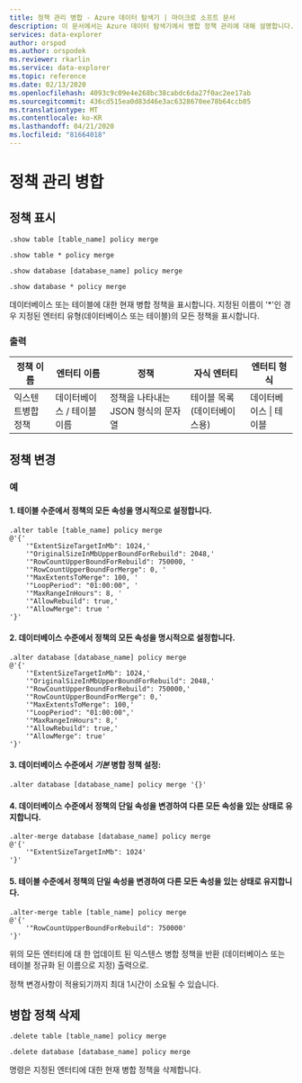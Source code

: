 ```yaml
---
title: 정책 관리 병합 - Azure 데이터 탐색기 | 마이크로 소프트 문서
description: 이 문서에서는 Azure 데이터 탐색기에서 병합 정책 관리에 대해 설명합니다.
services: data-explorer
author: orspod
ms.author: orspodek
ms.reviewer: rkarlin
ms.service: data-explorer
ms.topic: reference
ms.date: 02/13/2020
ms.openlocfilehash: 4093c9c09e4e268bc38cabdc6da27f0ac2ee17ab
ms.sourcegitcommit: 436cd515ea0d83d46e3ac6328670ee78b64ccb05
ms.translationtype: MT
ms.contentlocale: ko-KR
ms.lasthandoff: 04/21/2020
ms.locfileid: "81664018"
---
```

# <a name="merge-policy-management"></a>정책 관리 병합

## <a name="show-policy"></a>정책 표시

```kusto
.show table [table_name] policy merge

.show table * policy merge

.show database [database_name] policy merge

.show database * policy merge
```

데이터베이스 또는 테이블에 대한 현재 병합 정책을 표시합니다.
지정된 이름이 '*'인 경우 지정된 엔터티 유형(데이터베이스 또는 테이블)의 모든 정책을 표시합니다.

### <a name="output"></a>출력

|정책 이름 | 엔터티 이름 | 정책 | 자식 엔터티 | 엔터티 형식
|---|---|---|---|---
|익스텐트병합 정책 | 데이터베이스 / 테이블 이름 | 정책을 나타내는 JSON 형식의 문자열 | 테이블 목록(데이터베이스용)|데이터베이스 &#124; 테이블

## <a name="alter-policy"></a>정책 변경

### <a name="examples"></a>예

#### <a name="1-setting-all-properties-of-the-policy-explicitly-at-table-level"></a>1. 테이블 수준에서 정책의 모든 속성을 명시적으로 설정합니다.

```kusto
.alter table [table_name] policy merge 
@'{'
    '"ExtentSizeTargetInMb": 1024,'
    '"OriginalSizeInMbUpperBoundForRebuild": 2048,'
    '"RowCountUpperBoundForRebuild": 750000, '
    '"RowCountUpperBoundForMerge": 0, '
    '"MaxExtentsToMerge": 100, '
    '"LoopPeriod": "01:00:00", '
    '"MaxRangeInHours": 8, '
    '"AllowRebuild": true,'
    '"AllowMerge": true '
'}'
```

#### <a name="2-setting-all-properties-of-the-policy-explicitly-at-database-level"></a>2. 데이터베이스 수준에서 정책의 모든 속성을 명시적으로 설정합니다.

```kusto
.alter database [database_name] policy merge 
@'{'
    '"ExtentSizeTargetInMb": 1024,'
    '"OriginalSizeInMbUpperBoundForRebuild": 2048,'
    '"RowCountUpperBoundForRebuild": 750000,'
    '"RowCountUpperBoundForMerge": 0,'
    '"MaxExtentsToMerge": 100,'
    '"LoopPeriod": "01:00:00",'
    '"MaxRangeInHours": 8,'
    '"AllowRebuild": true,'
    '"AllowMerge": true'
'}'
```

#### <a name="3-setting-the-default-merge-policy-at-database-level"></a>3. 데이터베이스 수준에서 *기본* 병합 정책 설정:

```kusto
.alter database [database_name] policy merge '{}'
```

#### <a name="4-altering-a-single-property-of-the-policy-at-database-level-keeping-all-other-properties-as-is"></a>4. 데이터베이스 수준에서 정책의 단일 속성을 변경하여 다른 모든 속성을 있는 상태로 유지합니다.

```kusto
.alter-merge database [database_name] policy merge
@'{'
    '"ExtentSizeTargetInMb": 1024'
'}'
```

#### <a name="5-altering-a-single-property-of-the-policy-at-table-level-keeping-all-other-properties-as-is"></a>5. 테이블 수준에서 정책의 단일 속성을 변경하여 다른 모든 속성을 있는 상태로 유지합니다.

```kusto
.alter-merge table [table_name] policy merge
@'{'
    '"RowCountUpperBoundForRebuild": 750000'
'}'
```

위의 모든 엔터티에 대 한 업데이트 된 익스텐스 병합 정책을 반환 (데이터베이스 또는 테이블 정규화 된 이름으로 지정) 출력으로.

정책 변경사항이 적용되기까지 최대 1시간이 소요될 수 있습니다.

## <a name="delete-policy-of-merge"></a>병합 정책 삭제

```kusto
.delete table [table_name] policy merge

.delete database [database_name] policy merge

```

명령은 지정된 엔터티에 대한 현재 병합 정책을 삭제합니다.
